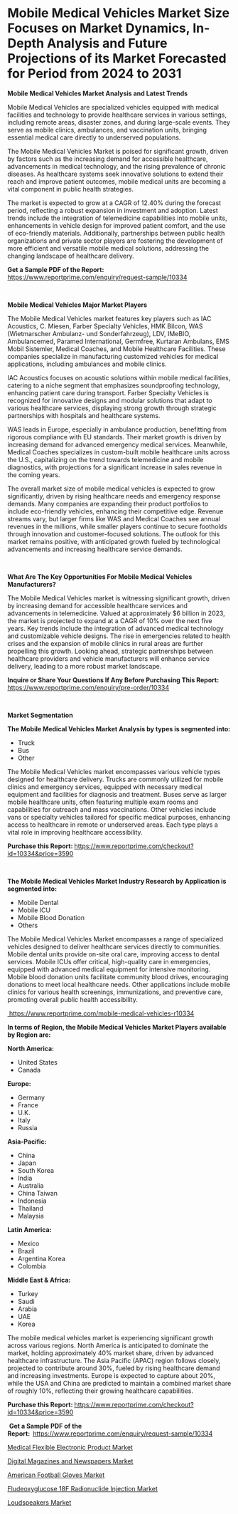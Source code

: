 <p><h1>Mobile Medical Vehicles Market Size Focuses on Market Dynamics, In-Depth Analysis and Future Projections of its Market Forecasted for Period from 2024 to 2031</h1></p><p><strong>Mobile Medical Vehicles Market Analysis and Latest Trends</strong></p>
<p><p>Mobile Medical Vehicles are specialized vehicles equipped with medical facilities and technology to provide healthcare services in various settings, including remote areas, disaster zones, and during large-scale events. They serve as mobile clinics, ambulances, and vaccination units, bringing essential medical care directly to underserved populations. </p><p>The Mobile Medical Vehicles Market is poised for significant growth, driven by factors such as the increasing demand for accessible healthcare, advancements in medical technology, and the rising prevalence of chronic diseases. As healthcare systems seek innovative solutions to extend their reach and improve patient outcomes, mobile medical units are becoming a vital component in public health strategies.</p><p>The market is expected to grow at a CAGR of 12.40% during the forecast period, reflecting a robust expansion in investment and adoption. Latest trends include the integration of telemedicine capabilities into mobile units, enhancements in vehicle design for improved patient comfort, and the use of eco-friendly materials. Additionally, partnerships between public health organizations and private sector players are fostering the development of more efficient and versatile mobile medical solutions, addressing the changing landscape of healthcare delivery.</p></p>
<p><strong>Get a Sample PDF of the Report:&nbsp;</strong> <a href="https://www.reportprime.com/enquiry/request-sample/10334?utm_campaign=83&utm_medium=2&utm_source=Github&utm_content=ia&utm_term=28112024&utm_id=mobile-medical-vehicles">https://www.reportprime.com/enquiry/request-sample/10334</a></p>
<p>&nbsp;</p>
<p><strong>Mobile Medical Vehicles Major Market Players</strong></p>
<p><p>The Mobile Medical Vehicles market features key players such as IAC Acoustics, C. Miesen, Farber Specialty Vehicles, HMK Bilcon, WAS (Wietmarscher Ambulanz- und Sonderfahrzeug), LDV, IMeBIO, Ambulancemed, Paramed International, Germfree, Kurtaran Ambulans, EMS Mobil Sistemler, Medical Coaches, and Mobile Healthcare Facilities. These companies specialize in manufacturing customized vehicles for medical applications, including ambulances and mobile clinics.</p><p>IAC Acoustics focuses on acoustic solutions within mobile medical facilities, catering to a niche segment that emphasizes soundproofing technology, enhancing patient care during transport. Farber Specialty Vehicles is recognized for innovative designs and modular solutions that adapt to various healthcare services, displaying strong growth through strategic partnerships with hospitals and healthcare systems.</p><p>WAS leads in Europe, especially in ambulance production, benefitting from rigorous compliance with EU standards. Their market growth is driven by increasing demand for advanced emergency medical services. Meanwhile, Medical Coaches specializes in custom-built mobile healthcare units across the U.S., capitalizing on the trend towards telemedicine and mobile diagnostics, with projections for a significant increase in sales revenue in the coming years.</p><p>The overall market size of mobile medical vehicles is expected to grow significantly, driven by rising healthcare needs and emergency response demands. Many companies are expanding their product portfolios to include eco-friendly vehicles, enhancing their competitive edge. Revenue streams vary, but larger firms like WAS and Medical Coaches see annual revenues in the millions, while smaller players continue to secure footholds through innovation and customer-focused solutions. The outlook for this market remains positive, with anticipated growth fueled by technological advancements and increasing healthcare service demands.</p></p>
<p>&nbsp;</p>
<p><strong>What Are The Key Opportunities For Mobile Medical Vehicles Manufacturers?</strong></p>
<p><p>The Mobile Medical Vehicles market is witnessing significant growth, driven by increasing demand for accessible healthcare services and advancements in telemedicine. Valued at approximately $6 billion in 2023, the market is projected to expand at a CAGR of 10% over the next five years. Key trends include the integration of advanced medical technology and customizable vehicle designs. The rise in emergencies related to health crises and the expansion of mobile clinics in rural areas are further propelling this growth. Looking ahead, strategic partnerships between healthcare providers and vehicle manufacturers will enhance service delivery, leading to a more robust market landscape.</p></p>
<p><strong>Inquire or Share Your Questions If Any Before Purchasing This Report:</strong> <a href="https://www.reportprime.com/enquiry/pre-order/10334?utm_campaign=83&utm_medium=2&utm_source=Github&utm_content=ia&utm_term=28112024&utm_id=mobile-medical-vehicles">https://www.reportprime.com/enquiry/pre-order/10334</a></p>
<p>&nbsp;</p>
<p><strong>Market Segmentation</strong></p>
<p><strong>The Mobile Medical Vehicles Market Analysis by types is segmented into:</strong></p>
<p><ul><li>Truck</li><li>Bus</li><li>Other</li></ul></p>
<p><p>The Mobile Medical Vehicles market encompasses various vehicle types designed for healthcare delivery. Trucks are commonly utilized for mobile clinics and emergency services, equipped with necessary medical equipment and facilities for diagnosis and treatment. Buses serve as larger mobile healthcare units, often featuring multiple exam rooms and capabilities for outreach and mass vaccinations. Other vehicles include vans or specialty vehicles tailored for specific medical purposes, enhancing access to healthcare in remote or underserved areas. Each type plays a vital role in improving healthcare accessibility.</p></p>
<p><strong>Purchase this Report:&nbsp;</strong><a href="https://www.reportprime.com/checkout?id=10334&price=3590&utm_campaign=83&utm_medium=2&utm_source=Github&utm_content=ia&utm_term=28112024&utm_id=mobile-medical-vehicles">https://www.reportprime.com/checkout?id=10334&price=3590</a></p>
<p>&nbsp;</p>
<p><strong>The Mobile Medical Vehicles Market Industry Research by Application is segmented into:</strong></p>
<p><ul><li>Mobile Dental</li><li>Mobile ICU</li><li>Mobile Blood Donation</li><li>Others</li></ul></p>
<p><p>The Mobile Medical Vehicles Market encompasses a range of specialized vehicles designed to deliver healthcare services directly to communities. Mobile dental units provide on-site oral care, improving access to dental services. Mobile ICUs offer critical, high-quality care in emergencies, equipped with advanced medical equipment for intensive monitoring. Mobile blood donation units facilitate community blood drives, encouraging donations to meet local healthcare needs. Other applications include mobile clinics for various health screenings, immunizations, and preventive care, promoting overall public health accessibility.</p></p>
<p><a href="https://www.reportprime.com/mobile-medical-vehicles-r10334?utm_campaign=83&utm_medium=2&utm_source=Github&utm_content=ia&utm_term=28112024&utm_id=mobile-medical-vehicles">&nbsp;https://www.reportprime.com/mobile-medical-vehicles-r10334</a></p>
<p><strong>In terms of Region, the Mobile Medical Vehicles Market Players available by Region are:</strong></p>
<p>
    <p> <strong> North America: </strong>
        <ul>
            <li>United States</li>
            <li>Canada</li>
        </ul>
        </p> 
    <p> <strong> Europe: </strong>
        <ul>
            <li>Germany</li>
            <li>France</li>
            <li>U.K.</li>
            <li>Italy</li>
            <li>Russia</li>
        </ul>
        </p> 
    <p> <strong> Asia-Pacific: </strong>
        <ul>
            <li>China</li>
            <li>Japan</li>
            <li>South Korea</li>
            <li>India</li>
            <li>Australia</li>
            <li>China Taiwan</li>
            <li>Indonesia</li>
            <li>Thailand</li>
            <li>Malaysia</li>
        </ul>
        </p> 
    <p> <strong> Latin America: </strong>
        <ul>
            <li>Mexico</li>
            <li>Brazil</li>
            <li>Argentina Korea</li>
            <li>Colombia</li>
        </ul>
        </p> 
    <p> <strong> Middle East & Africa: </strong>
        <ul>
            <li>Turkey</li>
            <li>Saudi</li>
            <li>Arabia</li>
            <li>UAE</li>
            <li>Korea</li>
        </ul>
    </p>
    </p>
<p><p>The mobile medical vehicles market is experiencing significant growth across various regions. North America is anticipated to dominate the market, holding approximately 40% market share, driven by advanced healthcare infrastructure. The Asia Pacific (APAC) region follows closely, projected to contribute around 30%, fueled by rising healthcare demand and increasing investments. Europe is expected to capture about 20%, while the USA and China are predicted to maintain a combined market share of roughly 10%, reflecting their growing healthcare capabilities.</p></p>
<p><strong>Purchase this Report: </strong><a href="https://www.reportprime.com/checkout?id=10334&price=3590&utm_campaign=83&utm_medium=2&utm_source=Github&utm_content=ia&utm_term=28112024&utm_id=mobile-medical-vehicles">https://www.reportprime.com/checkout?id=10334&price=3590</a></p>
<p>&nbsp;<strong>Get a Sample PDF of the Report:&nbsp;&nbsp;</strong><a href="https://www.reportprime.com/enquiry/request-sample/10334?utm_campaign=83&utm_medium=2&utm_source=Github&utm_content=ia&utm_term=28112024&utm_id=mobile-medical-vehicles">https://www.reportprime.com/enquiry/request-sample/10334</a></p>
<p><strong></strong></p>
<p><p><a href="https://github.com/dringals/Market-Research-Report-List-6/blob/main/medical-flexible-electronic-product-market.md?utm_campaign=83&utm_medium=2&utm_source=Github&utm_content=ia&utm_term=28112024&utm_id=mobile-medical-vehicles">Medical Flexible Electronic Product Market</a></p><p><a href="https://issuu.com/reportprime-2/docs/digital-magazines-and-newspapers-ma_113b14df816ceb?utm_campaign=83&utm_medium=2&utm_source=Github&utm_content=ia&utm_term=28112024&utm_id=mobile-medical-vehicles">Digital Magazines and Newspapers Market</a></p><p><a href="https://www.linkedin.com/pulse/navigating-global-american-football-gloves-market-landscape-trends-vewcc?utm_campaign=83&utm_medium=2&utm_source=Github&utm_content=ia&utm_term=28112024&utm_id=mobile-medical-vehicles">American Football Gloves Market</a></p><p><a href="https://github.com/tona7vba/Market-Research-Report-List-1/blob/main/fludeoxyglucose-18f-radionuclide-injection-market.md?utm_campaign=83&utm_medium=2&utm_source=Github&utm_content=ia&utm_term=28112024&utm_id=mobile-medical-vehicles">Fludeoxyglucose 18F Radionuclide Injection Market</a></p><p><a href="https://www.linkedin.com/pulse/trends-global-loudspeakers-market-forecast-analysis-2024-cfvle?utm_campaign=83&utm_medium=2&utm_source=Github&utm_content=ia&utm_term=28112024&utm_id=mobile-medical-vehicles">Loudspeakers Market</a></p></p>